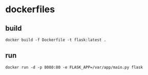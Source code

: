 # dockerfiles

## build

```
docker build -f Dockerfile -t flask:latest .
```

## run

```
docker run -d -p 8080:80 -e FLASK_APP=/var/app/main.py flask
```
